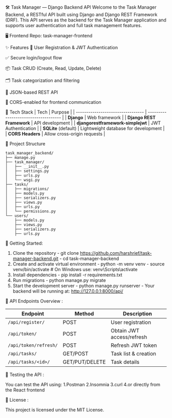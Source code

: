 🛠️ Task Manager — Django Backend API
Welcome to the Task Manager Backend, a RESTful API built using Django and Django REST Framework (DRF). This API serves as the backend for the Task Manager application and supports user authentication and full task management features.

🖥️ Frontend Repo: task-manager-frontend

✨ Features
🔐 User Registration & JWT Authentication

✅ Secure login/logout flow

📦 Task CRUD (Create, Read, Update, Delete)

🗂️ Task categorization and filtering

📄 JSON-based REST API

🔄 CORS-enabled for frontend communication

🧱 Tech Stack
| Tech                              | Purpose                              |
| --------------------------------- | ------------------------------------ |
| **Django**                        | Web framework                        |
| **Django REST Framework**         | API development                      |
| **djangorestframework-simplejwt** | JWT Authentication                   |
| **SQLite** (default)              | Lightweight database for development |
| **CORS Headers**                  | Allow cross-origin requests          |

📂 Project Structure
```
task_manager_backend/
├── manage.py
├── task_manager/
│   ├── __init__.py
│   ├── settings.py
│   ├── urls.py
│   └── wsgi.py
├── tasks/
│   ├── migrations/
│   ├── models.py
│   ├── serializers.py
│   ├── views.py
│   ├── urls.py
│   └── permissions.py
└── users/
    ├── models.py
    ├── views.py
    ├── serializers.py
    ├── urls.py
```

🚀 Getting Started:
1. Clone the repository
          - git clone https://github.com/harshrief/task-manager-backend.git
          - cd task-manager-backend
2. Create and activate virtual environment
          - python -m venv venv
          - source venv/bin/activate  # On Windows use: venv\Scripts\activate
3. Install dependencies
         - pip install -r requirements.txt
4. Run migrations
          - python manage.py migrate
5. Start the development server
          - python manage.py runserver
          - Your backend will be running at: http://127.0.0.1:8000/api/

🔐 API Endpoints Overview :

| Endpoint              | Method         | Description               |
| --------------------- | -------------- | ------------------------- |
| `/api/register/`      | POST           | User registration         |
| `/api/token/`         | POST           | Obtain JWT access/refresh |
| `/api/token/refresh/` | POST           | Refresh JWT token         |
| `/api/tasks/`         | GET/POST       | Task list & creation      |
| `/api/tasks/<id>/`    | GET/PUT/DELETE | Task details              |

🧪 Testing the API :

You can test the API using:
1.Postman
2.Insomnia
3.curl
4.or directly from the React frontend

📝 License :

This project is licensed under the MIT License.



